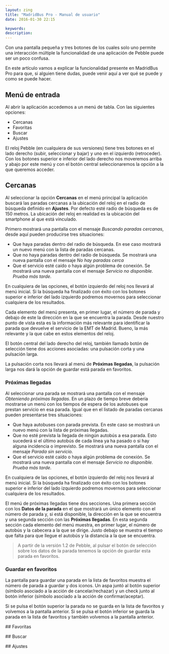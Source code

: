 ```yaml
---
layout: zing
title: "MadridBus Pro - Manual de usuario"
date: 2016-01-30 22:15

keywords: 
description: 
---
```


Con una pantalla pequeña y tres botones de los cuales solo uno permite una interacción múltiple la funcionalidad de una aplicación de Pebble puede ser un poco confusa. 

En este artículo vamos a explicar la funcionalidad presente en MadridBus Pro para que, si alguien tiene dudas, puede venir aquí a ver qué se puede y como se puede hacer.

## Menú de entrada

Al abrir la aplicación accedemos a un menú de tabla. Con las siguientes opciones:

* <i class="fa fa-map-marker"></i> Cercanas
* <i class="fa fa-star"></i> Favoritas
* <i class="fa fa-search"></i> Buscar
* <i class="fa fa-gear"></i> Ajustes

El reloj  Pebble (en cualquiera de sus versiones) tiene tres botones en el lado derecho (subir, seleccionar y bajar) y uno en el izquierdo (retroceder). Con los botones superior e inferior del lado derecho nos moveremos arriba y abajo por este menú y con el botón central seleccionaremos la opción a la que queremos acceder.

## <i class="fa fa-map-marker"></i> Cercanas

Al seleccionar la opción **Cercanas** en el menú principal la aplicación buscará las paradas cercanas a la ubicación del reloj en el radio de búsqueda definido en **Ajustes**. Por defecto esté radio de búsqueda es de 150 metros. La ubicación del reloj en realidad es la ubicación del smartphone al que está vinculado.

Primero mostrará una pantalla con el mensaje *Buscando paradas cercanas*, desde aquí pueden producirse tres situaciones:

* Que haya paradas dentro del radio de búsqueda. En ese caso mostrará un nuevo menú con la lista de paradas cercanas. 
* Que no haya paradas dentro del radio de búsqueda. Se mostrará una nueva pantalla con el mensaje *No hay paradas cerca*
* Que el servicio esté caído o haya algún problema de conexión. Se mostrará una nueva pantalla con el mensaje *Servicio no disponible. Prueba más tarde.*

En cualquiera de las opciones, el botón izquierdo del reloj nos llevará al menú inicial. Si la búsqueda ha finalizado con éxito con los botones superior e inferior del lado izquierdo podremos movernos para seleccionar cualquiera de los resultados.

Cada elemento del menú presenta, en primer lugar, el número de parada y debajo de este la dirección en la que se encuentra la parada. Desde nuestro punto de vista esta es la información más relevante para identificar la parada que devuelve el servicio de la EMT de Madrid. Bueno, la más relevante y la que cabe en estos elementos del reloj.

El botón central del lado derecho del reloj, también llamado botón de selección tiene dos acciones asociadas: una pulsación corta y una pulsación larga.

La pulsación corta nos llevará al menú de **Próximas llegadas**, la pulsación larga nos dará la opción de guardar está parada en favoritos. 

### Próximas llegadas

Al seleccionar una parada se mostrará una pantalla con el mensaje *Obteniendo próximas llegadas*.  En un plazo de tiempo breve debería mostrarse un menú con los tiempos de espera de los autobuses que prestan servicio en esa parada. Igual que en el listado de paradas cercanas pueden presentarse tres situaciones:

* Que haya autobuses con parada prevista. En este caso se mostrará un nuevo menú con la lista de próximas llegadas.
* Que no esté prevista la llegada de ningún autobús a esa parada. Esto sucederá si el último autobús de cada línea ya ha pasado o si hay alguna incidencia o imprevisto. Se mostrará una nueva pantalla con el mensaje *Parada sin servicio.*
* Que el servicio esté caído o haya algún problema de conexión. Se mostrará una nueva pantalla con el mensaje *Servicio no disponible. Prueba más tarde.*

En cualquiera de las opciones, el botón izquierdo del reloj nos llevará al menú inicial. Si la búsqueda ha finalizado con éxito con los botones superior e inferior del lado izquierdo podremos movernos para seleccionar cualquiera de los resultados.

El menú de próximas llegadas tiene dos secciones. Una primera sección con los **Datos de la parada** en el que mostrará un único elemento con el número  de parada y, si está disponible, la dirección en la que se encuentra y una segunda sección con las **Próximas llegadas**. En esta segunda sección cada elemento del menú muestra, en primer lugar, el número de autobús y la cabecera a la que se dirige. Justo debajo se muestra el tiempo que falta para que llegue el autobús y la distancia a la que se encuentra.

> A partir de la versión 1.2 de Pebble, al pulsar el botón de selección sobre los datos de la parada tenemos la opción de guardar esta parada en favoritos.

### Guardar en favoritos

La pantalla para guardar una parada en la lista de favoritos muestra el número de parada a guardar y dos iconos. Un aspa juntó al botón superior (símbolo asociado a la acción de cancelar/rechazar) y un check junto al botón inferior (símbolo asociado a la acción de confirmar/aceptar).

Si se pulsa el botón superior la parada no se guarda en la lista de favoritos y volvemos a la pantalla anterior. Si se pulsa el botón inferior se guarda la parada en la lista de favoritos y también volvemos a la pantalla anterior.

##<i class="fa fa-star"></i> Favoritas

##<i class="fa fa-search"></i> Buscar

##<i class="fa fa-gear"></i> Ajustes